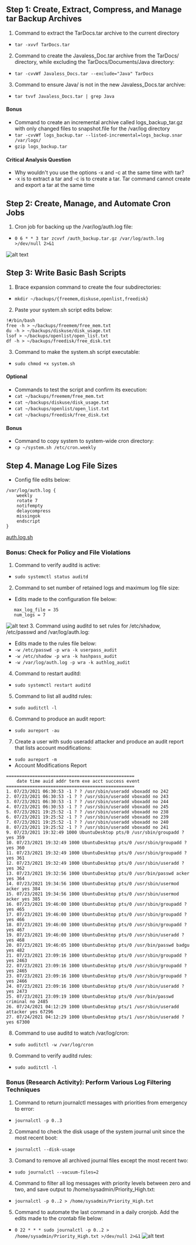 ## Step 1: Create, Extract, Compress, and Manage tar Backup Archives

1. Command to extract the TarDocs.tar archive to the current directory
* `tar -xvvf TarDocs.tar`
2. Command to create the Javaless_Doc.tar archive from the TarDocs/ directory, while excluding the TarDocs/Documents/Java directory:
* `tar -cvvWf Javaless_Docs.tar --exclude="Java" TarDocs`
3. Command to ensure Java/ is not in the new Javaless_Docs.tar archive:
* `tar tvvf Javaless_Docs.tar | grep Java`
#### Bonus 
* Command to create an incremental archive called logs_backup_tar.gz with only changed files to snapshot.file for the /var/log directory
* `tar -cvvWf logs_backup.tar --listed-incremental=logs_backup.snar /var/logs/`
* `gzip logs_backup.tar`
#### Critical Analysis Question
* Why wouldn't you use the options -x and -c at the same time with tar?
* -x is to extract a tar and -c is to create a tar. Tar command cannot create and export a tar at the same time

## Step 2: Create, Manage, and Automate Cron Jobs
1. Cron job for backing up the /var/log/auth.log file: 
* `0 6 * * 3 tar zcvvf /auth_backup.tar.gz /var/log/auth.log >/dev/null 2>&1`

![alt text](Proof_of_work.md/image7.png)

## Step 3: Write Basic Bash Scripts
1. Brace expansion command to create the four subdirectories:
* `mkdir ~/backups/{freemem,diskuse,openlist,freedisk}`
2. Paste your system.sh script edits below:
```
!#/bin/bash
free -h > ~/backups/freemem/free_mem.txt
du -h > ~/backups/diskuse/disk_usage.txt
lsof > ~/backups/openlist/open_list.txt
df -h > ~/backups/freedisk/free_disk.txt
```

3. Command to make the system.sh script executable:
* `sudo chmod +x system.sh`

#### Optional
* Commands to test the script and confirm its execution:
* `cat ~/backups/freemem/free_mem.txt`
* `cat ~/backups/diskuse/disk_usage.txt`
* `cat ~/backups/openlist/open_list.txt`
* `cat ~/backups/freedisk/free_disk.txt`
#### Bonus
* Command to copy system to system-wide cron directory:
* `cp ~/system.sh /etc/cron.weekly`

## Step 4. Manage Log File Sizes
* Config file edits below: 
```
/var/log/auth.log {
    weekly
    rotate 7
    notifempty
    delaycompress
    missingok
    endscript
}
```
[auth.log.sh](https://github.com/Omolabake94/CyberSecurity_Bootcamp_HW/blob/main/HW_05/auth.log.sh)

### Bonus: Check for Policy and File Violations
1. Command to verify auditd is active:
* `sudo systemctl status auditd`
2. Command to set number of retained logs and maximum log file size:
* Edits made to the configuration file below:
```
   max_log_file = 35
   num_logs = 7
```
![alt text](Proof_of_work.md/image13.png)
3. Command using auditd to set rules for /etc/shadow, /etc/passwd and /var/log/auth.log:
* Edits made to the rules file below:
* `-w /etc/passwd -p wra -k userpass_audit`
* `-w /etc/shadow -p wra -k hashpass_audit`
* `-w /var/log/auth.log -p wra -k authlog_audit`
4. Command to restart auditd:
* `sudo systemctl restart auditd`
5. Command to list all auditd rules:
* `sudo auditctl -l`
6. Command to produce an audit report:
* `sudo aureport -au`
7. Create a user with sudo useradd attacker and produce an audit report that lists account modifications:
* `sudo aureport -m`
* Account Modifications Report
```
=================================================
    date time auid addr term exe acct success event
=================================================
1. 07/23/2021 06:30:53 -1 ? ? /usr/sbin/useradd vboxadd no 242
2. 07/23/2021 06:30:53 -1 ? ? /usr/sbin/useradd vboxadd no 243
3. 07/23/2021 06:30:53 -1 ? ? /usr/sbin/useradd vboxadd no 244
4. 07/23/2021 06:30:53 -1 ? ? /usr/sbin/useradd vboxadd no 245
5. 07/23/2021 19:25:52 -1 ? ? /usr/sbin/useradd vboxadd no 238
6. 07/23/2021 19:25:52 -1 ? ? /usr/sbin/useradd vboxadd no 239
7. 07/23/2021 19:25:52 -1 ? ? /usr/sbin/useradd vboxadd no 240
8. 07/23/2021 19:25:52 -1 ? ? /usr/sbin/useradd vboxadd no 241
9. 07/23/2021 19:32:49 1000 UbuntuDesktop pts/0 /usr/sbin/groupadd ? yes 359
10. 07/23/2021 19:32:49 1000 UbuntuDesktop pts/0 /usr/sbin/groupadd ? yes 360
11. 07/23/2021 19:32:49 1000 UbuntuDesktop pts/0 /usr/sbin/groupadd ? yes 361
12. 07/23/2021 19:32:49 1000 UbuntuDesktop pts/0 /usr/sbin/useradd ? yes 362
13. 07/23/2021 19:32:56 1000 UbuntuDesktop pts/0 /usr/bin/passwd acker yes 364
14. 07/23/2021 19:34:56 1000 UbuntuDesktop pts/0 /usr/sbin/usermod acker yes 384
15. 07/23/2021 19:34:56 1000 UbuntuDesktop pts/0 /usr/sbin/usermod acker yes 385
16. 07/23/2021 19:46:00 1000 UbuntuDesktop pts/0 /usr/sbin/groupadd ? yes 465
17. 07/23/2021 19:46:00 1000 UbuntuDesktop pts/0 /usr/sbin/groupadd ? yes 466
18. 07/23/2021 19:46:00 1000 UbuntuDesktop pts/0 /usr/sbin/groupadd ? yes 467
19. 07/23/2021 19:46:00 1000 UbuntuDesktop pts/0 /usr/sbin/useradd ? yes 468
20. 07/23/2021 19:46:05 1000 UbuntuDesktop pts/0 /usr/bin/passwd badgu yes 482
21. 07/23/2021 23:09:16 1000 UbuntuDesktop pts/0 /usr/sbin/groupadd ? yes 2463
22. 07/23/2021 23:09:16 1000 UbuntuDesktop pts/0 /usr/sbin/groupadd ? yes 2465
23. 07/23/2021 23:09:16 1000 UbuntuDesktop pts/0 /usr/sbin/groupadd ? yes 2466
24. 07/23/2021 23:09:16 1000 UbuntuDesktop pts/0 /usr/sbin/useradd ? yes 2473
25. 07/23/2021 23:09:19 1000 UbuntuDesktop pts/0 /usr/bin/passwd criminal no 2485
26. 07/24/2021 04:12:29 1000 UbuntuDesktop pts/1 /usr/sbin/useradd attacker yes 67296
27. 07/24/2021 04:12:29 1000 UbuntuDesktop pts/1 /usr/sbin/useradd ? yes 67300
```

8. Command to use auditd to watch /var/log/cron:
* `sudo auditctl -w /var/log/cron`
9. Command to verify auditd rules:
* `sudo auditctl -l`

### Bonus (Research Activity): Perform Various Log Filtering Techniques
1. Command to return journalctl messages with priorities from emergency to error:
* `journalctl -p 0..3`

2. Command to check the disk usage of the system journal unit since the most recent boot:
* `journalctl --disk-usage`

3. Comand to remove all archived journal files except the most recent two: 
* `sudo journalctl --vacuum-files=2`

4. Command to filter all log messages with priority levels between zero and two, and save output to /home/sysadmin/Priority_High.txt:
* `journalctl -p 0..2 > /home/sysadmin/Priority_High.txt`

5. Command to automate the last command in a daily cronjob. Add the edits made to the crontab file below:
* `0 22 * * * sudo journalctl -p 0..2 > /home/sysadmin/Priority_High.txt >/dev/null 2>&1`
![alt text](Proof_of_work.md/image22.png)
